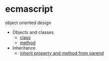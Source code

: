 # ecmascript
object oriented design

* Objects and classes
  * [class](Objects%20and%20classes/class.js)
  * [method](Objects%20and%20classes/method.js)
* Inheritance
  * [inherit property and method from parend](Inheritance/inheritance.js)
